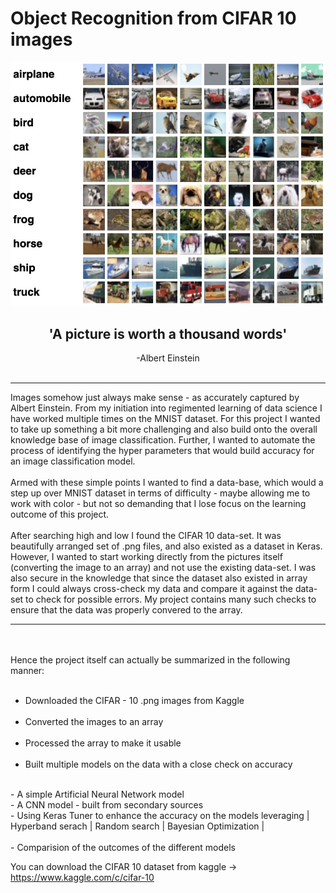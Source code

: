 # Object Recognition from  CIFAR 10 images
<center><img src="https://github.com/ArijitChakrabarti/Cifar-10-Deep-Learning-FoundationKeras-Tuner-Arijit/blob/main/CIFAR-10-intro.jpg?raw=true" /></center>

<h2><center>'A picture is worth a thousand words'</center></h2>
<div style="text-align: center"> -Albert Einstein</div><br>

***

Images somehow just always make sense - as accurately captured by Albert Einstein.  From my initiation into regimented learning of data science I have worked multiple times on the MNIST dataset.  For this project I wanted to take up something a bit more challenging and also build onto the overall knowledge base of image classification.  Further, I wanted to automate the process of identifying the hyper parameters that would build accuracy for an image classification model.
<br><br>
Armed with these simple points I wanted to find a data-base, which would a step up over  MNIST dataset in terms of difficulty - maybe allowing me to work with color - but not so demanding that I lose focus on the learning outcome of this project.
<br><br>
After searching high and low I found the CIFAR 10 data-set.  It was beautifully arranged set of .png files, and also existed as a dataset in Keras. However, I wanted to start working directly from the pictures itself (converting the image to an array) and not use the existing data-set.  I was also secure in the knowledge that since the dataset also existed in array form I could always cross-check my data and compare it against the data-set to check for possible errors.  My project contains many such checks to ensure that the data was properly convered to the array.
*** 
<br><br>
Hence the project itself can actually be summarized in the following manner:
<br><br>
- Downloaded the CIFAR - 10 .png images from Kaggle
<br><br>
- Converted the images to an array
<br><br>
- Processed the array to make it usable
<br><br>
- Built multiple models on the data with a close check on accuracy
<br>
    - A simple Artificial Neural Network model
<br>
    - A CNN model - built from secondary sources
<br>
    - Using Keras Tuner to enhance the accuracy on the models leveraging
        | Hyperband serach | Random search | Bayesian Optimization | 
<br><br>
- Comparision of the outcomes of the different models 

You can download the CIFAR 10 dataset from kaggle -> https://www.kaggle.com/c/cifar-10
